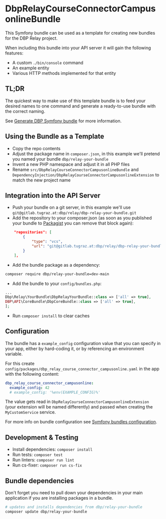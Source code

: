 # DbpRelayCourseConnectorCampusonlineBundle

This Symfony bundle can be used as a template for creating new bundles for the
DBP Relay project.

When including this bundle into your API server it will gain the following
features:

* A custom `./bin/console` command
* An example entity
* Various HTTP methods implemented for that entity

## TL;DR

The quickest way to make use of this template bundle is to feed your desired names
to one command and generate a ready-to-use bundle with the correct naming.

See [Generate DBP Symfony bundle](https://dbp-demo.tugraz.at/dev-guide/relay/naming/#generate-dbp-symfony-bundle) for more information.

## Using the Bundle as a Template

* Copy the repo contents
* Adjust the package name in `composer.json`, in this example we'll pretend you named your bundle `dbp/relay-your-bundle`
* Invent a new PHP namespace and adjust it in all PHP files
* Rename `src/DbpRelayCourseConnectorCampusonlineBundle` and `DependencyInjection/DbpRelayCourseConnectorCampusonlineExtension` to match the new project name

## Integration into the API Server

* Push your bundle on a git server, in this example we'll use `git@gitlab.tugraz.at:dbp/relay/dbp-relay-your-bundle.git`
* Add the repository to your composer.json (as soon as you published your bundle to [Packagist](https://packagist.org/)
  you can remove that block again):

```json
    "repositories": [
        {
            "type": "vcs",
            "url": "git@gitlab.tugraz.at:dbp/relay/dbp-relay-your-bundle.git"
        }
    ],
```

* Add the bundle package as a dependency:

```bash
composer require dbp/relay-your-bundle=dev-main
```

* Add the bundle to your `config/bundles.php`:

```php
...
Dbp\Relay\YourBundle\DbpRelayYourBundle::class => ['all' => true],
DBP\API\CoreBundle\DbpCoreBundle::class => ['all' => true],
];
```

* Run `composer install` to clear caches

## Configuration

The bundle has a `example_config` configuration value that you can specify in your
app, either by hard-coding it, or by referencing an environment variable.

For this create `config/packages/dbp_relay_course_connector_campusonline.yaml` in the app with the following
content:

```yaml
dbp_relay_course_connector_campusonline:
  example_config: 42
  # example_config: '%env(EXAMPLE_CONFIG)%'
```

The value gets read in `DbpRelayCourseConnectorCampusonlineExtension` (your extension will be named differently)
and passed when creating the `MyCustomService` service.

For more info on bundle configuration see [Symfony bundles configuration](https://symfony.com/doc/current/bundles/configuration.html).

## Development & Testing

* Install dependencies: `composer install`
* Run tests: `composer test`
* Run linters: `composer run lint`
* Run cs-fixer: `composer run cs-fix`

## Bundle dependencies

Don't forget you need to pull down your dependencies in your main application if you are installing packages in a bundle.

```bash
# updates and installs dependencies from dbp/relay-your-bundle
composer update dbp/relay-your-bundle
```
